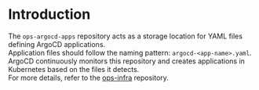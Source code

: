# Introduction
The `ops-argocd-apps` repository acts as a storage location for YAML files defining ArgoCD applications.  
Application files should follow the naming pattern: `argocd-<app-name>.yaml`.  
ArgoCD continuously monitors this repository and creates applications in Kubernetes based on the files it detects.  
For more details, refer to the [ops-infra](https://github.com/BrutalHex/ops-infra) repository.
